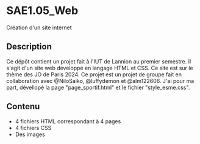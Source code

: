 # SAE1.05_Web

Création d'un site internet

## Description

Ce dépôt contient un projet fait à l'IUT de Lannion au premier semestre.
Il s'agit d'un site web développé en langage HTML et CSS.
Ce site est sur le thème des JO de Paris 2024.
Ce projet est un projet de groupe fait en collaboration avec @NiloSaiko, @luffydemon et @alm122606.
J'ai pour ma part, dévellopé la page "page_sportif.html" et le fichier "style_esme.css".

## Contenu

- 4 fichiers HTML correspondant à 4 pages
- 4 fichiers CSS
- Des images
